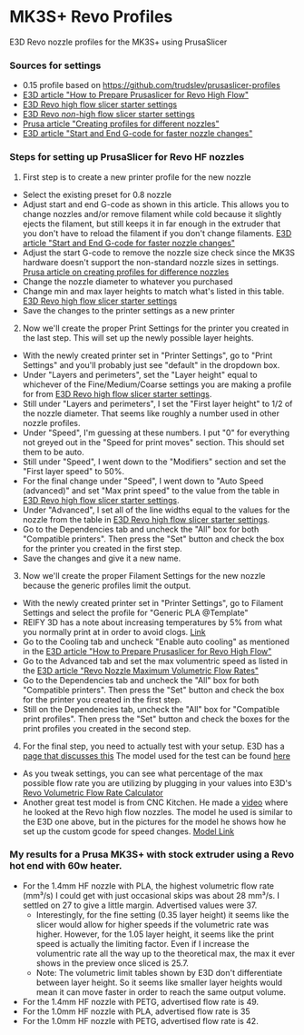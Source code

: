 # MK3S+ Revo Profiles
E3D Revo nozzle profiles for the MK3S+ using PrusaSlicer

### Sources for settings
* 0.15 profile based on https://github.com/trudslev/prusaslicer-profiles
* [E3D article "How to Prepare Prusaslicer for Revo High Flow"](https://e3d-online.com/blogs/news/how-to-prepare-prusaslicer-for-revo-high-flow)
* [E3D Revo high flow slicer starter settings](https://e3d-online.com/pages/revo-high-flow-filament-starter-settings)
* [E3D Revo *non*-high flow slicer starter settings](https://e3d-online.zendesk.com/hc/en-us/articles/4777443097757-Filament-Starter-Settings)
* [Prusa article "Creating profiles for different nozzles"](https://help.prusa3d.com/article/creating-profiles-for-different-nozzles_127540)
* [E3D article "Start and End G-code for faster nozzle changes"](https://e3d-online.zendesk.com/hc/en-us/articles/4406857421213-Start-and-End-G-code-for-faster-nozzle-changes)


### Steps for setting up PrusaSlicer for Revo HF nozzles
1. First step is to create a new printer profile for the new nozzle
  * Select the existing preset for 0.8 nozzle
  * Adjust start and end G-code as shown in this article. This allows you to change nozzles and/or remove filament while cold because it slightly ejects the filament, but still keeps it in far enough in the extruder that you don't have to reload the filament if you don't change filaments. [E3D article "Start and End G-code for faster nozzle changes"](https://e3d-online.zendesk.com/hc/en-us/articles/4406857421213-Start-and-End-G-code-for-faster-nozzle-changes)
  * Adjust the start G-code to remove the nozzle size check since the MK3S hardware doesn't support the non-standard nozzle sizes in settings. [Prusa article on creating profiles for difference nozzles](https://help.prusa3d.com/article/creating-profiles-for-different-nozzles_127540)
  * Change the nozzle diameter to whatever you purchased
  * Change min and max layer heights to match what's listed in this table. [E3D Revo high flow slicer starter settings](https://e3d-online.com/pages/revo-high-flow-filament-starter-settings)
  * Save the changes to the printer settings as a new printer
2. Now we'll create the proper Print Settings for the printer you created in the last step. This will set up the newly possible layer heights.
  * With the newly created printer set in "Printer Settings", go to "Print Settings" and you'll probably just see "default" in the dropdown box.
  * Under "Layers and perimeters", set the "Layer height" equal to whichever of the Fine/Medium/Coarse settings you are making a profile for from [E3D Revo high flow slicer starter settings](https://e3d-online.com/pages/revo-high-flow-filament-starter-settings).
  * Still under "Layers and perimeters", I set the "First layer height" to 1/2 of the nozzle diameter. That seems like roughly a number used in other nozzle profiles.
  * Under "Speed", I'm guessing at these numbers. I put "0" for everything not greyed out in the "Speed for print moves" section. This should set them to be auto.
  * Still under "Speed", I went down to the "Modifiers" section and set the "First layer speed" to 50%.
  * For the final change under "Speed", I went down to "Auto Speed (advanced)" and set "Max print speed" to the value from the table in [E3D Revo high flow slicer starter settings](https://e3d-online.com/pages/revo-high-flow-filament-starter-settings).
  * Under "Advanced", I set all of the line widths equal to the values for the nozzle from the table in [E3D Revo high flow slicer starter settings](https://e3d-online.com/pages/revo-high-flow-filament-starter-settings).
  * Go to the Dependencies tab and uncheck the "All" box for both "Compatible printers". Then press the "Set" button and check the box for the printer you created in the first step.
  * Save the changes and give it a new name.
3. Now we'll create the proper Filament Settings for the new nozzle because the generic profiles limit the output.
  * With the newly created printer set in "Printer Settings", go to Filament Settings and select the profile for "Generic PLA @Template"
  * REIFY 3D has a note about increasing temperatures by 5% from what you normally print at in order to avoid clogs. [Link](https://www.reify3d.com/blogs/news/faq-about-e3d-revo#:~:text=What%20is%20the%20flow%20rate,sec%20using%20their%20testing%20methodology.)
  * Go to the Cooling tab and uncheck "Enable auto cooling" as mentioned in the [E3D article "How to Prepare Prusaslicer for Revo High Flow"](https://e3d-online.com/blogs/news/how-to-prepare-prusaslicer-for-revo-high-flow)
  * Go to the Advanced tab and set the max volumentric speed as listed in the [E3D article "Revo Nozzle Maximum Volumetric Flow Rates"](https://e3d-online.com/pages/revo-nozzle-maximum-flow-rates)
  * Go to the Dependencies tab and uncheck the "All" box for both "Compatible printers". Then press the "Set" button and check the box for the printer you created in the first step.
  * Still on the Dependencies tab, uncheck the "All" box for "Compatible print profiles". Then press the "Set" button and check the boxes for the print profiles you created in the second step.
4. For the final step, you need to actually test with your setup. E3D has a [page that discusses this](https://e3d-online.zendesk.com/hc/en-us/articles/6467176228253-Revo-Nozzle-Maximum-Flow-Rates-) The model used for the test can be found [here](https://www.printables.com/model/281016-flow-rate-test-geometry)
  * As you tweak settings, you can see what percentage of the max possible flow rate you are utilizing by plugging in your values into E3D's [Revo Volumetric Flow Rate Calculator](https://e3d-online.com/pages/revo-high-flow-volumetric-flow-rate-calculator)
  * Another great test model is from CNC Kitchen. He made a [video](https://youtube.com/watch?v=ZgIlSpb-A2Y) where he looked at the Revo high flow nozzles. The model he used is similar to the E3D one above, but in the pictures for the model he shows how he set up the custom gcode for speed changes. [Model Link](https://www.printables.com/model/342075-extrusion-test-structure)

### My results for a Prusa MK3S+ with stock extruder using a Revo hot end with 60w heater.
* For the 1.4mm HF nozzle with PLA, the highest volumetric flow rate (mm³/s) I could get with just occasional skips was about 28 mm³/s. I settled on 27 to give a little margin. Advertised values were 37.
  * Interestingly, for the fine setting (0.35 layer height) it seems like the slicer would allow for higher speeds if the volumetric rate was higher. However, for the 1.05 layer height, it seems like the print speed is actually the limiting factor. Even if I increase the volumentric rate all the way up to the theoretical max, the max it ever shows in the preview once sliced is 25.7.
  * Note: The volumetric limit tables shown by E3D don't differentiate between layer height. So it seems like smaller layer heights would mean it can move faster in order to reach the same output volume.
* For the 1.4mm HF nozzle with PETG, advertised flow rate is 49.
* For the 1.0mm HF nozzle with PLA, advertised flow rate is 35
* For the 1.0mm HF nozzle with PETG, advertised flow rate is 42. 
